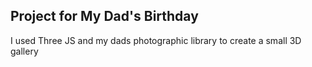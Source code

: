 ## Project for My Dad's Birthday

I used Three JS and my dads photographic library to create a small 3D gallery

